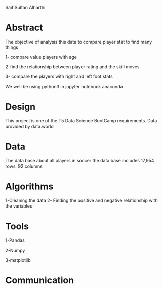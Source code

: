 Saif Sultan Alharthi

# Abstract
The objective of analysis this data to compare player stat to find many things 

1- compare value players with age

2-find the relationship between player rating and the skill moves

3- compare the players with right and left foot stats

We well be using python3 in jupyter notebook anaconda 

# Design
This project is one of the T5 Data Science BootCamp requirements. Data provided by data.world 
# Data 
The data base about all players in soccer the data base includes 17,954 rows, 92 columns
# Algorithms
1-Cleaning the data 
2- Finding the positive and negative relationship with the variables
# Tools
1-Pandas 

2-Numpy

3-matplotlib
# Communication
